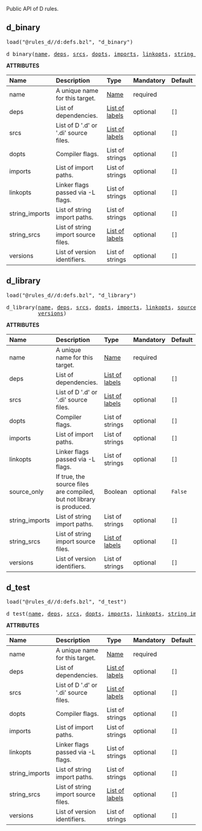 <!-- Generated with Stardoc: http://skydoc.bazel.build -->

Public API of D rules.

<a id="d_binary"></a>

## d_binary

<pre>
load("@rules_d//d:defs.bzl", "d_binary")

d_binary(<a href="#d_binary-name">name</a>, <a href="#d_binary-deps">deps</a>, <a href="#d_binary-srcs">srcs</a>, <a href="#d_binary-dopts">dopts</a>, <a href="#d_binary-imports">imports</a>, <a href="#d_binary-linkopts">linkopts</a>, <a href="#d_binary-string_imports">string_imports</a>, <a href="#d_binary-string_srcs">string_srcs</a>, <a href="#d_binary-versions">versions</a>)
</pre>



**ATTRIBUTES**


| Name  | Description | Type | Mandatory | Default |
| :------------- | :------------- | :------------- | :------------- | :------------- |
| <a id="d_binary-name"></a>name |  A unique name for this target.   | <a href="https://bazel.build/concepts/labels#target-names">Name</a> | required |  |
| <a id="d_binary-deps"></a>deps |  List of dependencies.   | <a href="https://bazel.build/concepts/labels">List of labels</a> | optional |  `[]`  |
| <a id="d_binary-srcs"></a>srcs |  List of D '.d' or '.di' source files.   | <a href="https://bazel.build/concepts/labels">List of labels</a> | optional |  `[]`  |
| <a id="d_binary-dopts"></a>dopts |  Compiler flags.   | List of strings | optional |  `[]`  |
| <a id="d_binary-imports"></a>imports |  List of import paths.   | List of strings | optional |  `[]`  |
| <a id="d_binary-linkopts"></a>linkopts |  Linker flags passed via -L flags.   | List of strings | optional |  `[]`  |
| <a id="d_binary-string_imports"></a>string_imports |  List of string import paths.   | List of strings | optional |  `[]`  |
| <a id="d_binary-string_srcs"></a>string_srcs |  List of string import source files.   | <a href="https://bazel.build/concepts/labels">List of labels</a> | optional |  `[]`  |
| <a id="d_binary-versions"></a>versions |  List of version identifiers.   | List of strings | optional |  `[]`  |


<a id="d_library"></a>

## d_library

<pre>
load("@rules_d//d:defs.bzl", "d_library")

d_library(<a href="#d_library-name">name</a>, <a href="#d_library-deps">deps</a>, <a href="#d_library-srcs">srcs</a>, <a href="#d_library-dopts">dopts</a>, <a href="#d_library-imports">imports</a>, <a href="#d_library-linkopts">linkopts</a>, <a href="#d_library-source_only">source_only</a>, <a href="#d_library-string_imports">string_imports</a>, <a href="#d_library-string_srcs">string_srcs</a>,
          <a href="#d_library-versions">versions</a>)
</pre>



**ATTRIBUTES**


| Name  | Description | Type | Mandatory | Default |
| :------------- | :------------- | :------------- | :------------- | :------------- |
| <a id="d_library-name"></a>name |  A unique name for this target.   | <a href="https://bazel.build/concepts/labels#target-names">Name</a> | required |  |
| <a id="d_library-deps"></a>deps |  List of dependencies.   | <a href="https://bazel.build/concepts/labels">List of labels</a> | optional |  `[]`  |
| <a id="d_library-srcs"></a>srcs |  List of D '.d' or '.di' source files.   | <a href="https://bazel.build/concepts/labels">List of labels</a> | optional |  `[]`  |
| <a id="d_library-dopts"></a>dopts |  Compiler flags.   | List of strings | optional |  `[]`  |
| <a id="d_library-imports"></a>imports |  List of import paths.   | List of strings | optional |  `[]`  |
| <a id="d_library-linkopts"></a>linkopts |  Linker flags passed via -L flags.   | List of strings | optional |  `[]`  |
| <a id="d_library-source_only"></a>source_only |  If true, the source files are compiled, but not library is produced.   | Boolean | optional |  `False`  |
| <a id="d_library-string_imports"></a>string_imports |  List of string import paths.   | List of strings | optional |  `[]`  |
| <a id="d_library-string_srcs"></a>string_srcs |  List of string import source files.   | <a href="https://bazel.build/concepts/labels">List of labels</a> | optional |  `[]`  |
| <a id="d_library-versions"></a>versions |  List of version identifiers.   | List of strings | optional |  `[]`  |


<a id="d_test"></a>

## d_test

<pre>
load("@rules_d//d:defs.bzl", "d_test")

d_test(<a href="#d_test-name">name</a>, <a href="#d_test-deps">deps</a>, <a href="#d_test-srcs">srcs</a>, <a href="#d_test-dopts">dopts</a>, <a href="#d_test-imports">imports</a>, <a href="#d_test-linkopts">linkopts</a>, <a href="#d_test-string_imports">string_imports</a>, <a href="#d_test-string_srcs">string_srcs</a>, <a href="#d_test-versions">versions</a>)
</pre>



**ATTRIBUTES**


| Name  | Description | Type | Mandatory | Default |
| :------------- | :------------- | :------------- | :------------- | :------------- |
| <a id="d_test-name"></a>name |  A unique name for this target.   | <a href="https://bazel.build/concepts/labels#target-names">Name</a> | required |  |
| <a id="d_test-deps"></a>deps |  List of dependencies.   | <a href="https://bazel.build/concepts/labels">List of labels</a> | optional |  `[]`  |
| <a id="d_test-srcs"></a>srcs |  List of D '.d' or '.di' source files.   | <a href="https://bazel.build/concepts/labels">List of labels</a> | optional |  `[]`  |
| <a id="d_test-dopts"></a>dopts |  Compiler flags.   | List of strings | optional |  `[]`  |
| <a id="d_test-imports"></a>imports |  List of import paths.   | List of strings | optional |  `[]`  |
| <a id="d_test-linkopts"></a>linkopts |  Linker flags passed via -L flags.   | List of strings | optional |  `[]`  |
| <a id="d_test-string_imports"></a>string_imports |  List of string import paths.   | List of strings | optional |  `[]`  |
| <a id="d_test-string_srcs"></a>string_srcs |  List of string import source files.   | <a href="https://bazel.build/concepts/labels">List of labels</a> | optional |  `[]`  |
| <a id="d_test-versions"></a>versions |  List of version identifiers.   | List of strings | optional |  `[]`  |


